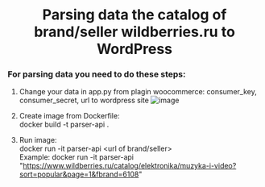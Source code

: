 <h1 align="center">Parsing data the catalog of brand/seller wildberries.ru to WordPress</h1>

<h3>For parsing data you need to do these steps:</h3>

1. Change your data in app.py from plagin woocommerce: consumer_key, consumer_secret, url to wordpress site
![image](https://user-images.githubusercontent.com/79317010/209855567-e755bd88-1201-4a16-8035-238f43bc4020.png)

2. Create image from Dockerfile:<br>
	docker build -t parser-api .
3. Run image:<br>
	docker run -it parser-api <url of brand/seller><br>
Example: docker run -it parser-api "https://www.wildberries.ru/catalog/elektronika/muzyka-i-video?sort=popular&page=1&fbrand=6108"

